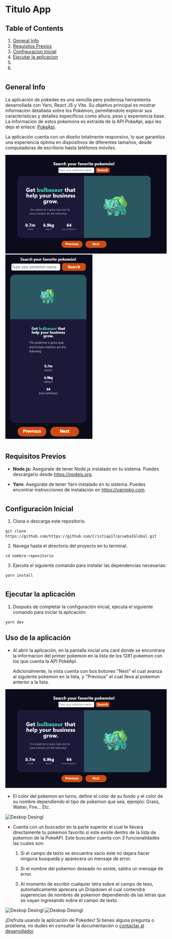 # Titulo App 

## Table of Contents
1. [General Info](#general-info)
2. [Requisitos Previos](#requisitos-previos)
3. [Configuracion Inicial](#configuración-inicial)
4. [Ejecutar la aplicacion](#ejecutar-la-aplicación)
5. []()
6. []()
#

## **General Info**

La aplicación de pokedex es una sencilla pero poderosa herramienta desarrollada con Yarn, React JS y Vite. Su objetivo principal es mostrar información detallada sobre los Pokémon, permitiéndote explorar sus características y detalles específicos como altura, peso y experiencia base. La informacion de estos pokemons es extraida de la API PokeApi, aqui les dejo el enlace: [PokeApi](https://pokeapi.co/).

La aplicación cuenta con un diseño totalmente responsivo, lo que garantiza una experiencia óptima en dispositivos de diferentes tamaños, desde computadoras de escritorio hasta teléfonos móviles.


![Deskop Desingl](./src/assets/desktop-desing.PNG)
![Mobile Desing](./src/assets/mobile-desing.PNG)
#

## **Requisitos Previos**

- **Node.js:** Asegúrate de tener Node.js instalado en tu sistema. Puedes descargarlo desde https://nodejs.org.

- **Yarn:** Asegúrate de tener Yarn instalado en tu sistema. Puedes encontrar instrucciones de instalación en https://yarnpkg.com.
#

## **Configuración Inicial**

1. Clona o descarga este repositorio.
```
git clone https://github.com/https://github.com/Cristiap17/pruebaIGlobal.git
```

2. Navega hasta el directorio del proyecto en tu terminal.
```
cd nombre-repositorio
```

3. Ejecuta el siguiente comando para instalar las dependencias necesarias:

```
yarn install
````
#

## **Ejecutar la aplicación**

1. Después de completar la configuración inicial, ejecuta el siguiente comando para iniciar la aplicación:

```
yarn dev
```


## **Uso de la aplicación**
- Al abrir la aplicación, en la pantalla inicial una card donde se encontrara la informacion del primer pokemon en la lista de los 1281 pokemon con los que cuenta la API PokéApi.

    Adicionalmente, la vista cuenta con bos botones "Next" el cual avanza al siguiente pokemon en la lista, y "Previous" el cual lleva al pokemon anterior a la lista. 

![Deskop Desingl](./src/assets/desktop-desing.PNG)

- El color del pokemon en turno, define el color de su fondo y el color de su nombre dependiendo el tipo de pokemon que sea, ejemplo: Grass, Watter, Fire... Etc.

![Deskop Desingl](./src/assets/change-pokemon-desktop.PNG)

- Cuenta con un buscador en la parte superior el cual te llevara directamente tu pokemon favorito si este existe dentro de la lista de pokemon de la PokeAPI.
    Este buscador cuenta con 3 funcionalidades las cuales son:

    1. Si el campo de texto se encuentra vacío éste no dejara hacer ninguna busqueda y aparecera un mensaje de error.

    2. Si el nombre del pokemon deseado no existe, saldra un mensaje de error.
    
    3. Al momento de escribir cualquier letra sobre el campo de texo, automaticamente aprecera un Dropdown el cual contendra sugerencias de nombres de pokemon dependiendo de las letras que se vayan ingresando sobre el campo de texto.

![Deskop Desingl](./src/assets/drodown-desing.PNG)
![Deskop Desingl](./src/assets/change-pokemon-mobile.PNG)



¡Disfruta usando la aplicación de Pokedex! Si tienes alguna pregunta o problema, no dudes en consultar la documentación o [contactar al desarrollador](https://www.linkedin.com/in/cristian-pineda17/).

